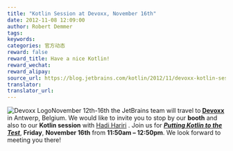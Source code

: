 ```yaml
---
title: "Kotlin Session at Devoxx, November 16th"
date: 2012-11-08 12:09:00
author: Robert Demmer
tags:
keywords:
categories: 官方动态
reward: false
reward_title: Have a nice Kotlin!
reward_wechat:
reward_alipay:
source_url: https://blog.jetbrains.com/kotlin/2012/11/devoxx-kotlin-session/
translator:
translator_url:
---
```


<img alt="Devoxx Logo" class="alignleft size-medium wp-image-721" data-recalc-dims="1" sizes="(max-width: 240px) 100vw, 240px" src="https://i2.wp.com/blog.jetbrains.com/kotlin/files/2012/11/LogoDevoxx300dpi.jpg?resize=240%2C90&amp;ssl=1" srcset="https://i2.wp.com/blog.jetbrains.com/kotlin/files/2012/11/LogoDevoxx300dpi.jpg?resize=300%2C112&amp;ssl=1 300w, https://i2.wp.com/blog.jetbrains.com/kotlin/files/2012/11/LogoDevoxx300dpi.jpg?w=945&amp;ssl=1 945w"/>November 12th-16th the JetBrains team will travel to<strong> <a href="http://www.devoxx.com/display/DV12/Home" target="_blank" title="Devoxx Conference">Devoxx</a></strong> in Antwerp, Belgium. We would like to invite you to stop by our <strong>booth</strong> and also to our <strong>Kotlin session</strong> with [Hadi Hariri](http://twitter.com/hhariri) .
Join us for <em><strong><a href="http://www.devoxx.com/display/DV12/Putting+Kotlin+to+the+test" target="_blank" title="Putting Kotlin to the Test session at Devoxx">Putting Kotlin to the Test</a></strong></em>, <strong>Friday</strong>, <strong>November 16th</strong> from <strong>11:50am – 12:50pm</strong>.
We look forward to meeting you there!
